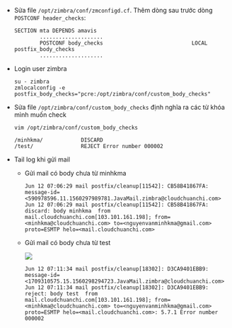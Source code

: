 - Sửa file `/opt/zimbra/conf/zmconfigd.cf`. Thêm dòng sau trước dòng `POSTCONF header_checks`:

    ```
    SECTION mta DEPENDS amavis
            ....................
            POSTCONF body_checks                            LOCAL postfix_body_checks
            ....................
    ```

- Login user zimbra 

    ```
    su - zimbra
    zmlocalconfig -e postfix_body_checks="pcre:/opt/zimbra/conf/custom_body_checks"
    ```

- Sửa file `/opt/zimbra/conf/custom_body_checks` định nghĩa ra các từ khóa mình muốn check 

    ```
    vim /opt/zimbra/conf/custom_body_checks
    ```

    ```
    /minhkma/            DISCARD
    /test/               REJECT Error number 000002
    ```

- Tail log khi gửi mail 

    + Gửi mail có body chưa từ minhkma

        ```
        Jun 12 07:06:29 mail postfix/cleanup[11542]: CB58B41867FA: message-id=<590978596.11.1560297989781.JavaMail.zimbra@cloudchuanchi.com>
        Jun 12 07:06:29 mail postfix/cleanup[11542]: CB58B41867FA: discard: body minhkma  from mail.cloudchuanchi.com[103.101.161.198]; from=<minhkma@cloudchuanchi.com> to=<nguyenvanminhkma@gmail.com> proto=ESMTP helo=<mail.cloudchuanchi.com>

        ```

    + Gửi mail có body chưa từ test

        <img src = 'https://i.imgur.com/Go4cKHO.png'>

        ```
        Jun 12 07:11:34 mail postfix/cleanup[18302]: D3CA9401EBB9: message-id=<1709310575.15.1560298294723.JavaMail.zimbra@cloudchuanchi.com>
        Jun 12 07:11:34 mail postfix/cleanup[18302]: D3CA9401EBB9: reject: body test  from mail.cloudchuanchi.com[103.101.161.198]; from=<minhkma@cloudchuanchi.com> to=<nguyenvanminhkma@gmail.com> proto=ESMTP helo=<mail.cloudchuanchi.com>: 5.7.1 Error number 000002
        ```